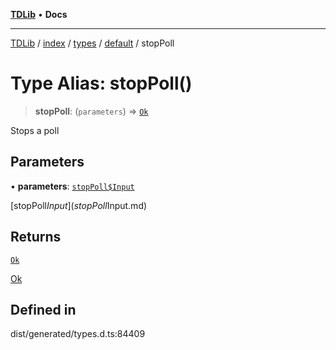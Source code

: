 [**TDLib**](../../../../../../README.md) • **Docs**

***

[TDLib](../../../../../../modules.md) / [index](../../../../../README.md) / [types](../../../README.md) / [default](../README.md) / stopPoll

# Type Alias: stopPoll()

> **stopPoll**: (`parameters`) => [`Ok`](Ok-1.md)

Stops a poll

## Parameters

• **parameters**: [`stopPoll$Input`](stopPoll$Input.md)

[stopPoll$Input](stopPoll$Input.md)

## Returns

[`Ok`](Ok-1.md)

[Ok](Ok-1.md)

## Defined in

dist/generated/types.d.ts:84409

